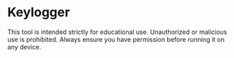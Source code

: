 # Keylogger
This tool is intended strictly for educational use. Unauthorized or malicious use is prohibited. Always ensure you have permission before running it on any device.
